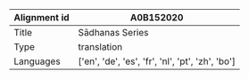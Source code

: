 |Alignment id | A0B152020
| --- | --- 
|Title | Sādhanas Series 
|Type | translation
|Languages | ['en', 'de', 'es', 'fr', 'nl', 'pt', 'zh', 'bo']